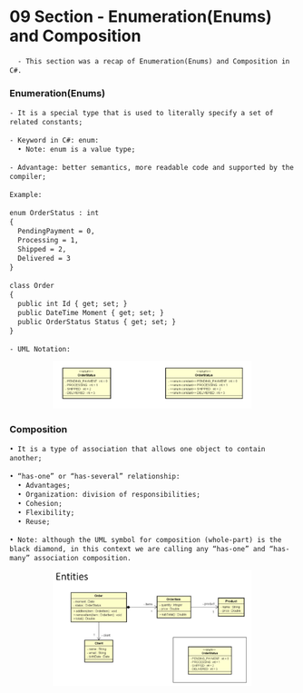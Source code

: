 # 09 Section - Enumeration(Enums) and Composition

      - This section was a recap of Enumeration(Enums) and Composition in C#.

### Enumeration(Enums)

    - It is a special type that is used to literally specify a set of related constants;

    - Keyword in C#: enum:
      • Note: enum is a value type;

    - Advantage: better semantics, more readable code and supported by the compiler;

    Example:

    enum OrderStatus : int
    {
      PendingPayment = 0,
      Processing = 1,
      Shipped = 2,
      Delivered = 3
    }

    class Order
    {
      public int Id { get; set; }
      public DateTime Moment { get; set; }
      public OrderStatus Status { get; set; }
    }

    - UML Notation:

<p align="center">
  <img src="./screenshots/enum.png" width="350" title="Console">
</p>

### Composition

    • It is a type of association that allows one object to contain another;

    • “has-one” or “has-several” relationship:
      • Advantages;
      • Organization: division of responsibilities;
      • Cohesion;
      • Flexibility;
      • Reuse;

    • Note: although the UML symbol for composition (whole-part) is the black diamond, in this context we are calling any “has-one” and “has-many” association composition.

<p align="center">
  <img src="./screenshots/entities.png" width="350" title="Console">
</p>

